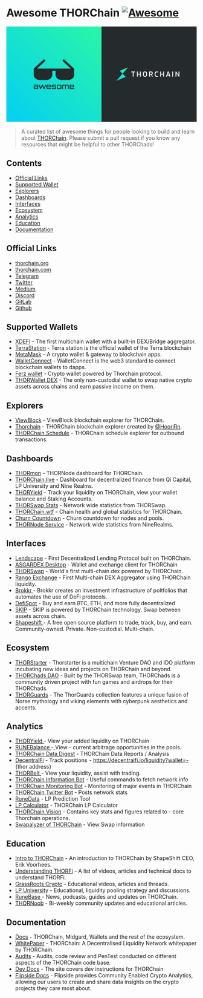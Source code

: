 # Awesome THORChain [![Awesome](https://awesome.re/badge.svg)](https://awesome.re)
![awesome-thorchain](./assets/awesome-thorchain.png)
> A curated list of awesome things for people looking to build and learn about [THORChain](https://thorchain.org).
> Please submit a pull request if you know any resources that might be helpful to other THORChads!
## Contents
- [Official Links](#official-links)
- [Supported Wallet](#supported-wallet)
- [Explorers](#explorers)
- [Dashboards](#dashboards)
- [Interfaces](#interfaces)
- [Ecosystem](#ecosystem)
- [Analytics](#analytics)
- [Education](#education)
- [Documentation](#documentation)
## Official Links
- [thorchain.org](http://thorchain.org)
- [thorchain.com](https://www.thorchain.com)
- [Telegram](https://t.me/thorchain\_org) 
- [Twitter](https://twitter.com/THORchain) 
- [Medium](https://medium.com/thorchain)
- [Discord](https://discord.gg/dqEHTHkrc5)
- [GitLab](https://gitlab.com/thorchain)
- [Github](https://github.com/thorchain)
## Supported Wallets
- [XDEFI](https://www.xdefi.io/) - The first multichain wallet with a built-in DEX/Bridge aggregator.
- [TerraStation](https://station.terra.money/) - Terra station is the official wallet of the Terra blockchain
- [MetaMask](https://metamask.io/) - A crypto wallet & gateway to blockchain apps.
- [WalletConnect](https://walletconnect.org/) - WalletConnect is the web3 standard to connect blockchain wallets to dapps.
- [Ferz wallet](https://ferz.com/) - Crypto wallet powered by Thorchain protocol.
- [THORWallet DEX](https://www.thorwallet.org/) - The only non-custodial wallet to swap native crypto assets across chains and earn passive income on them.
## Explorers
- [ViewBlock](https://viewblock.io/thorchain) - ViewBlock blockchain explorer for THORChain.
- [Thorchain](https://thorchain.net/) - THORChain blockchain explorer created by [@HooriRn](https://github.com/HooriRn).
- [THORChain Schedule](https://thorchain-scheduled-tx.web.app/) - THORChain schedule explorer for outbound transactions.
## Dashboards
- [THORmon](https://thorchain.network/) - THORNode dashboard for THORChain.
- [THORChain.live](https://thorchain.live/) - Dashboard for decentralized finance from Qi Capital, LP University and Nine Realms.
- [THORYield](https://app.thoryield.com/dashboard) - Track your liquidity on THORChain, view your wallet balance and Staking Accounts.
- [THORSwap Stats](https://app.thorswap.finance/stats) - Network wide statistics from THORSwap.
- [THORChain.wtf](https://thorchain.wtf/) - Chain health and global statistics for THORChain.
- [Churn Countdown](https://veado.github.io/thorchain-churn-countdown/) - Churn countdown for nodes and pools.
- [THORNode Service](https://dashboards.ninerealms.com/#thornode-service) - Network wide statistics from NineRealms.
## Interfaces
- [Lendscape](https://lendscape.so/) - First Decentralized Lending Protocol built on THORChain.
- [ASGARDEX Desktop](https://github.com/thorchain/asgardex-electron/releases/) - Wallet and exchange client for THORChain
- [THORSwap](https://thorswap.finance) - World's first multi-chain dex powered by THORChain.
- [Rango Exchange](https://rango.exchange) - First Multi-chain DEX Aggregator using THORChain liquidity.
- [Brokkr ](https://app.brokkr.finance/#/)- Brokkr creates an investment infrastructure of poltfolios that automates the use of DeFi protocols.
- [DefiSpot](https://www.defispot.com/trade) - Buy and earn BTC, ETH, and more fully decentralized
- [SKIP](https://app.skip.exchange/) - SKIP is powered by THORChain technology. Swap between assets across chain.
- [Shapeshift ](https://shapeshift.com)- A free open source platform to trade, track, buy, and earn. Community-owned. Private. Non-custodial. Multi-chain. 
## Ecosystem
- [THORStarter](https://thorstarter.org/) - Thorstarter is a multichain Venture DAO and IDO platform incubating new ideas and projects on THORChain and beyond.
- [THORChads DAO](https://thorchads.com/) - Built by the THORSwap team, THORChads is a community driven project with fun games and airdrops for their THORChads.
- [THORGuards](https://www.thorguards.com/) - The ThorGuards collection features a unique fusion of Norse mythology and viking elements with cyberpunk aesthetics and accents.
## Analytics
- [THORYield ](https://thoryield.com)- View your added liquidity on THORChain
- [RUNEBalance ](https://www.runebalance.com/#/pools)-[ ](https://www.runebalance.com/#/pools)View - current arbitrage opportunities in the pools.&#x20;
- [THORChain Data Digest](https://alexsimpson96.medium.com) - THORChain Data Reports / Analysis&#x20;
- [DecentralFi](https://decentralfi.io) - Track positions  - https://decentralfi.io/liquidity?wallet=- {thor address}
- [THORBelt ](https://www.thorbelt.com)-  View your liquidity, assist with trading.
- [THORChain Information Bot](https://t.me/thor\_infobot) - Useful commands to fetch network info
- [THORChain Monitoring Bot](https://t.me/thorchain\_alert) - Monitoring of major events in THORChain
- [THORChain Twitter Bot](https://twitter.com/thor\_bot) - Posts network stats
- [RuneData](https://runedata.info)  - LP Prediction Tool
- [LP Calculator](https://science.flipsidecrypto.com/thorchain/) - THORChain LP Calculator
- [THORChain Vision](https://thorchain.vision/console)  - Contains key stats and figures related to - core Thorchain operations.
- [Swapalyzer of THORChain](https://swapalyzer.ofthor.com) - View Swap information
## Education
- [Intro to THORChain](https://erikvoorhees.medium.com/an-introduction-to-thorchain-for-bitcoiners-3f621bf0028e) - An introduction to THORChain by ShapeShift CEO, Erik Voorhees.
- [Understanding THORFi](https://thorchain.org/getting-started/thorfi#docs) - A list of videos, articles and technical docs to understand THORFi.
- [GrassRoots Crypto](https://grassrootscrypto.io/) - Educational videos, articles and threads.
- [LP University](https://discord.gg/7q4cvFBf5k) - Educational, liquidity pooling strategy and discussions.
- [RuneBase ](https://www.runebase.org) - News, podcasts, guides and updates on THORChain.
- [THORNoob](https://medium.com/@THORNoob) - Bi-weekly community updates and educational articles.
## Documentation
- [Docs](https://docs.thorchain.org) - THORChain, Midgard, Wallets and the rest of the ecosystem.
- [WhitePaper](https://github.com/thorchain/Resources/blob/master/Whitepapers/THORChain-Whitepaper-May2020.pdf) - THORChain: A Decentralised Liquidity Network whitepaper by THORChain.
- [Audits](https://github.com/thorchain/Resources/tree/master/Audits) - Audits, code review and PenTest conducted on different aspects of the THORChain code base.
- [Dev Docs](https://dev.thorchain.org/) - The site covers dev instructions for THORChain
- [Flipside Docs](https://docs.flipsidecrypto.com/our-data/tables/thorchain-tables) - Flipside provides Community Enabled Crypto Analytics, allowing our users to create and share data insights on the crypto projects they care most about.